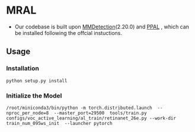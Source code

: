 # MRAL
- Our codebase is built upon  [MMDetection](https://github.com/open-mmlab/mmdetection)(2.20.0) and [PPAL](https://github.com/ChenhongyiYang/PPAL) , which can be installed following the offcial instuctions.
## Usage

### Installation
```shell
python setup.py install
```
### Initialize the Model
```shell
/root/miniconda3/bin/python -m torch.distributed.launch  --nproc_per_node=8  --master_port=29500  tools/train.py configs/voc_active_learning/al_train/retinanet_26e.py --work-dir train_num_095ws_init  --launcher pytorch
